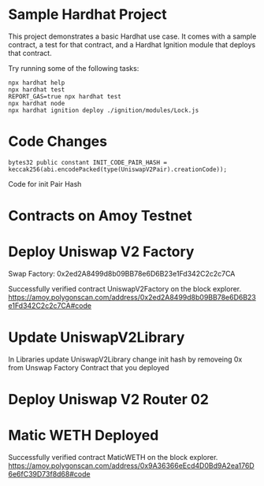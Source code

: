 # Sample Hardhat Project

This project demonstrates a basic Hardhat use case. It comes with a sample contract, a test for that contract, and a Hardhat Ignition module that deploys that contract.

Try running some of the following tasks:

```shell
npx hardhat help
npx hardhat test
REPORT_GAS=true npx hardhat test
npx hardhat node
npx hardhat ignition deploy ./ignition/modules/Lock.js
```
# Code Changes
    bytes32 public constant INIT_CODE_PAIR_HASH = keccak256(abi.encodePacked(type(UniswapV2Pair).creationCode));
   Code for init Pair Hash


# Contracts on Amoy Testnet
# Deploy Uniswap V2 Factory
Swap Factory: 0x2ed2A8499d8b09BB78e6D6B23e1Fd342C2c2c7CA

Successfully verified contract UniswapV2Factory on the block explorer.
https://amoy.polygonscan.com/address/0x2ed2A8499d8b09BB78e6D6B23e1Fd342C2c2c7CA#code

# Update UniswapV2Library 
   In Libraries update UniswapV2Library change init hash by removeing 0x from Unswap Factory Contract that you deployed
# Deploy Uniswap V2 Router 02

# Matic WETH Deployed
Successfully verified contract MaticWETH on the block explorer.
https://amoy.polygonscan.com/address/0x9A36366eEcd4D0Bd9A2ea176D6e6fC39D73f8d68#code

